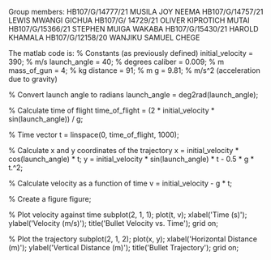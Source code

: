 Group members:
HB107/G/14777/21 MUSILA JOY NEEMA
HB107/G/14757/21 LEWIS MWANGI GICHUA
HB107/G/ 14729/21 OLIVER KIPROTICH MUTAI
HB107/G/15366/21 STEPHEN MUIGA WAKABA
HB107/G/15430/21 HAROLD KHAMALA
HB107/G/12158/20 WANJIKU SAMUEL CHEGE

The matlab code is: 
% Constants (as previously defined)
initial_velocity = 390;  % m/s
launch_angle = 40;      % degrees
caliber = 0.009;        % m
mass_of_gun = 4;        % kg
distance = 91;          % m
g = 9.81;               % m/s^2 (acceleration due to gravity)
 
% Convert launch angle to radians
launch_angle = deg2rad(launch_angle);
 
% Calculate time of flight
time_of_flight = (2 * initial_velocity * sin(launch_angle)) / g;
 
% Time vector
t = linspace(0, time_of_flight, 1000);
 
% Calculate x and y coordinates of the trajectory
x = initial_velocity * cos(launch_angle) * t;
y = initial_velocity * sin(launch_angle) * t - 0.5 * g * t.^2;
 
% Calculate velocity as a function of time
v = initial_velocity - g * t;
 
% Create a figure
figure;
 
% Plot velocity against time
subplot(2, 1, 1);
plot(t, v);
xlabel('Time (s)');
ylabel('Velocity (m/s)');
title('Bullet Velocity vs. Time');
grid on;
 
% Plot the trajectory
subplot(2, 1, 2);
plot(x, y);
xlabel('Horizontal Distance (m)');
ylabel('Vertical Distance (m)');
title('Bullet Trajectory');
grid on;
